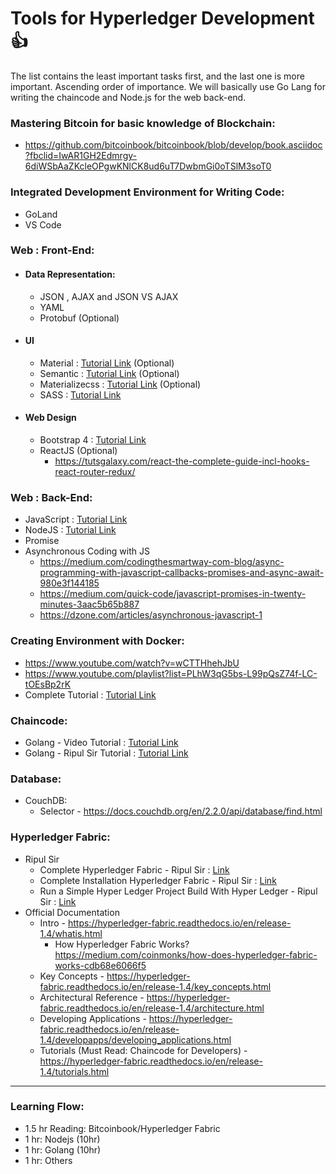 # Tools for Hyperledger Development :+1:
The list contains the least important tasks first, and the last one is more important. Ascending order of importance. We will basically use Go Lang for writing the chaincode and Node.js for the web back-end.
### Mastering Bitcoin for basic knowledge of Blockchain:
   - https://github.com/bitcoinbook/bitcoinbook/blob/develop/book.asciidoc?fbclid=IwAR1GH2Edmrgy-6diWSbAaZKcleOPgwKNlCK8ud6uT7DwbmGi0oTSlM3soT0

### Integrated Development Environment for Writing Code: 
   - GoLand
   - VS Code

### Web : Front-End:
   - #### Data Representation:
      - JSON , AJAX and JSON VS AJAX
      - YAML
      - Protobuf (Optional)
  - #### UI
      - Material : [Tutorial Link](https://material-ui.com/) (Optional)
      - Semantic : [Tutorial Link](https://semantic-ui.com/) (Optional)
      - Materializecss : [Tutorial Link](https://materializecss.com/) (Optional)
      - SASS : [Tutorial Link](https://github.com/BIJOY-SUST/Tools-for-Hyperledger-Development/tree/master/Tutorials/Udemy%20-%20The%20Complete%20Sass%20%26%20SCSS%20Course%20From%20Beginner%20to%20Advanced)
  - #### Web Design
      - Bootstrap 4 : [Tutorial Link](https://github.com/BIJOY-SUST/Tools-for-Hyperledger-Development/tree/master/Tutorials/Udemy%20-%20Bootstrap%204%20From%20Scratch%20With%205%20Projects)
      - ReactJS (Optional)
         - https://tutsgalaxy.com/react-the-complete-guide-incl-hooks-react-router-redux/

### Web : Back-End:
   - JavaScript : [Tutorial Link](https://github.com/BIJOY-SUST/Tools-for-Hyperledger-Development/tree/master/Tutorials/Udemy%20-%20The%20Complete%20JavaScript%20Course%202019%20Build%20Real%20Projects!)
   - NodeJS : [Tutorial Link](https://github.com/BIJOY-SUST/Tools-for-Hyperledger-Development/tree/master/Tutorials/Udemy%20-%20The%20Complete%20Node.js%20Developer%20Course%20(3rd%20Edition))
   - Promise
   - Asynchronous Coding with JS 
      - https://medium.com/codingthesmartway-com-blog/async-programming-with-javascript-callbacks-promises-and-async-await-980e3f144185
      - https://medium.com/quick-code/javascript-promises-in-twenty-minutes-3aac5b65b887
      - https://dzone.com/articles/asynchronous-javascript-1
    


### Creating Environment with Docker:
   - https://www.youtube.com/watch?v=wCTTHhehJbU
   - https://www.youtube.com/playlist?list=PLhW3qG5bs-L99pQsZ74f-LC-tOEsBp2rK
   - Complete Tutorial : [Tutorial Link](https://github.com/BIJOY-SUST/Tools-for-Hyperledger-Development/tree/master/Tutorials/Udemy%20-%20Docker%20Mastery%20The%20Complete%20Toolset%20From%20a%20Docker%20Captain)

### Chaincode:
   - Golang - Video Tutorial : [Tutorial Link](https://github.com/BIJOY-SUST/Tools-for-Hyperledger-Development/tree/master/Tutorials/Udemy%20-%20Go%20The%20Complete%20Developer's%20Guide(Golang))
   - Golang - Ripul Sir Tutorial : [Tutorial Link](https://drive.google.com/file/d/1G_dQJCAMg1oZqlRMkncOYnLuh-Q85WQ_/view?usp=sharing)

### Database:
   - CouchDB:
      - Selector - https://docs.couchdb.org/en/2.2.0/api/database/find.html


### Hyperledger Fabric:
   - Ripul Sir
      - Complete Hyperledger Fabric - Ripul Sir : [Link](https://drive.google.com/file/d/1qKz9XWeUJ4tcuTHdjKg3o01fSOgCwhsd/view?usp=sharing)
      - Complete Installation Hyperledger Fabric - Ripul Sir : [Link](https://drive.google.com/file/d/1_tQtkV-DAi_lb2QgMIv7r5pxZnkmAF3z/view?usp=sharing)
      - Run a Simple Hyper Ledger Project Build With Hyper Ledger - Ripul Sir : [Link](https://drive.google.com/file/d/1xBoM3A26sO48_eOJkEsHuedoOXHnU1hG/view?usp=sharing)
   - Official Documentation
      - Intro - https://hyperledger-fabric.readthedocs.io/en/release-1.4/whatis.html
         - How Hyperledger Fabric Works? https://medium.com/coinmonks/how-does-hyperledger-fabric-works-cdb68e6066f5
      - Key Concepts - https://hyperledger-fabric.readthedocs.io/en/release-1.4/key_concepts.html
      - Architectural Reference - https://hyperledger-fabric.readthedocs.io/en/release-1.4/architecture.html
      - Developing Applications - https://hyperledger-fabric.readthedocs.io/en/release-1.4/developapps/developing_applications.html
      - Tutorials (Must Read: Chaincode for Developers) - https://hyperledger-fabric.readthedocs.io/en/release-1.4/tutorials.html

-----------------------------------------------------------------------------------------------------------------------------

### Learning Flow:
   - 1.5 hr Reading: Bitcoinbook/Hyperledger Fabric
   - 1 hr: Nodejs (10hr)
   - 1 hr: Golang (10hr)
   - 1 hr: Others

















